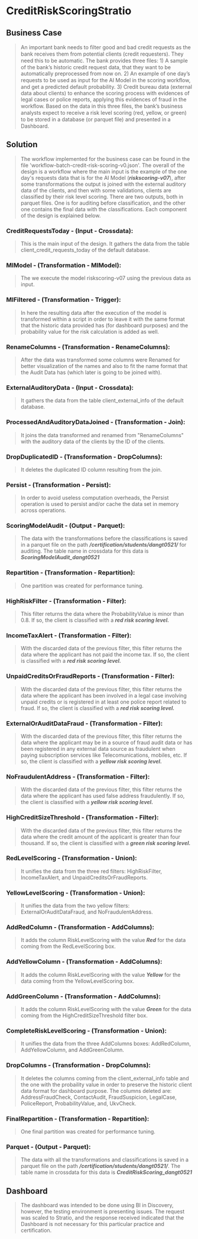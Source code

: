 # CreditRiskScoringStratio

## Business Case

> An important bank needs to ﬁlter good and bad credit requests as the bank receives them from potential clients (credit requesters). They need this to be automatic. The bank provides three ﬁles: 1) A sample of the bank’s historic credit request data, that they want to be automatically preprocessed from now on. 2) An example of one day’s requests to be used as input for the AI Model in the scoring workﬂow, and get a predicted default probability. 3) Credit bureau data (external data about clients) to enhance the scoring process with evidences of legal cases or police reports, applying this evidences of fraud in the workﬂow. Based on the data in this three ﬁles, the bank’s business analysts expect to receive a risk level scoring (red, yellow, or green) to be stored in a database (or parquet ﬁle) and presented in a Dashboard.

## Solution

> The workflow implemented for the business case can be found in the file 'workflow-batch-credit-risk-scoring-v0.json'. The overall of the design is a workflow where the main input is the example of the one day's requests data that is for the AI Model (***riskscoring-v07***), after some transformations the output is joined with the external auditory data of the clients, and then with some validations, clients are classified by their risk level scoring. There are two outputs, both in parquet files. One is for auditing before classification, and the other one contains the final data with the classifications. Each component of the design is explained below.

### CreditRequestsToday - (Input - Crossdata):

> This is the main input of the design. It gathers the data from the table client_credit_requests_today of the default database.

### MlModel - (Transformation - MlModel):

> The we execute the model riskscoring-v07 using the previous data as input.

### MlFiltered - (Transformation - Trigger):

> In here the resulting data after the execution of the model is transformed within a script in order to leave it with the same format that the historic data provided has (for dashboard purposes) and the probability value for the risk calculation is added as well.

### RenameColumns - (Transformation - RenameColumns):

> After the data was transformed some columns were Renamed for better visualization of the names and also to fit the name format that the Audit Data has (which later is going to be joined with).

### ExternalAuditoryData - (Input - Crossdata):

> It gathers the data from the table client_external_info of the default database.

### ProcessedAndAuditoryDataJoined - (Transformation - Join):

> It joins the data transformed and renamed from "RenameColumns" with the auditory data of the clients by the ID of the clients.

### DropDuplicatedID - (Transformation - DropColumns):

> It deletes the duplicated ID column resulting from the join.

### Persist - (Transformation - Persist):

> In order to avoid useless computation overheads, the Persist operation is used to persist and/or cache the data set in memory across operations.

### ScoringModelAudit - (Output - Parquet):

> The data with the transformations before the classifications is saved in a parquet file on the path ***/certification/students/dangt0521/*** for auditing. The table name in crossdata for this data is ***ScoringModelAudit_dangt0521***

### Repartition - (Transformation - Repartition):

> One partition was created for performance tuning.

### HighRiskFilter - (Transformation - Filter):

> This filter returns the data where the ProbabilityValue is minor than 0.8. If so, the client is classified with a ***red risk scoring level.***

### IncomeTaxAlert - (Transformation - Filter):

> With the discarded data of the previous filter, this filter returns the data where the applicant has not paid the income tax. If so, the client is classified with a ***red risk scoring level.***

### UnpaidCreditsOrFraudReports - (Transformation - Filter):

> With the discarded data of the previous filter, this filter returns the data where the applicant has been involved in a legal case involving unpaid credits or is registered in at least one police report related to fraud. If so, the client is classified with a ***red risk scoring level.***

### ExternalOrAuditDataFraud - (Transformation - Filter):

> With the discarded data of the previous filter, this filter returns the data where the applicant may be in a source of fraud audit data or has  been registered in any external data source as fraudulent when paying subscription services like Telecomunications, mobiles, etc. If so, the client is classified with a ***yellow risk scoring level.***

### NoFraudulentAddress - (Transformation - Filter):

> With the discarded data of the previous filter, this filter returns the data where the applicant has used false address fraudulently. If so, the client is classified with a ***yellow risk scoring level.***

### HighCreditSizeThreshold - (Transformation - Filter):

> With the discarded data of the previous filter, this filter returns the data where the credit amount of the applicant is greater than four thousand. If so, the client is classified with a ***green risk scoring level.***

### RedLevelScoring - (Transformation - Union):

> It unifies the data from the three red filters: HighRiskFilter, IncomeTaxAlert, and UnpaidCreditsOrFraudReports.

### YellowLevelScoring - (Transformation - Union):

> It unifies the data from the two yellow filters: ExternalOrAuditDataFraud, and NoFraudulentAddress.

### AddRedColumn - (Transformation - AddColumns):

> It adds the column RiskLevelScoring with the value ***Red*** for the data coming from the RedLevelScoring box.

### AddYellowColumn - (Transformation - AddColumns):

> It adds the column RiskLevelScoring with the value ***Yellow*** for the data coming from the YellowLevelScoring box.

### AddGreenColumn - (Transformation - AddColumns):

> It adds the column RiskLevelScoring with the value ***Green*** for the data coming from the HighCreditSizeThreshold filter box.

### CompleteRiskLevelScoring - (Transformation - Union):

> It unifies the data from the three AddColumns boxes: AddRedColumn, AddYellowColumn, and AddGreenColumn.

### DropColumns - (Transformation - DropColumns):

> It deletes the columns coming from the client_external_info table and the one with the probaility value in order to preserve the historic client data format for dashboard purpose. The columns deleted are: AddressFraudCheck, ContactAudit, FraudSuspicion, LegalCase, PoliceReport, ProbabilityValue, and, UkvCheck.

### FinalRepartition - (Transformation - Repartition):

> One final partition was created for performance tuning.

### Parquet - (Output - Parquet):

> The data with all the transformations and classifications is saved in a parquet file on the path ***/certification/students/dangt0521/***. The table name in crossdata for this data is ***CreditRiskScoring_dangt0521***

## Dashboard

> The dashboard was intended to be done using BI in Discovery, however, the testing environment is presenting issues. The request was scaled to Stratio, and the response received indicated that the Dashboard is not necessary for this particular practice and certification.
